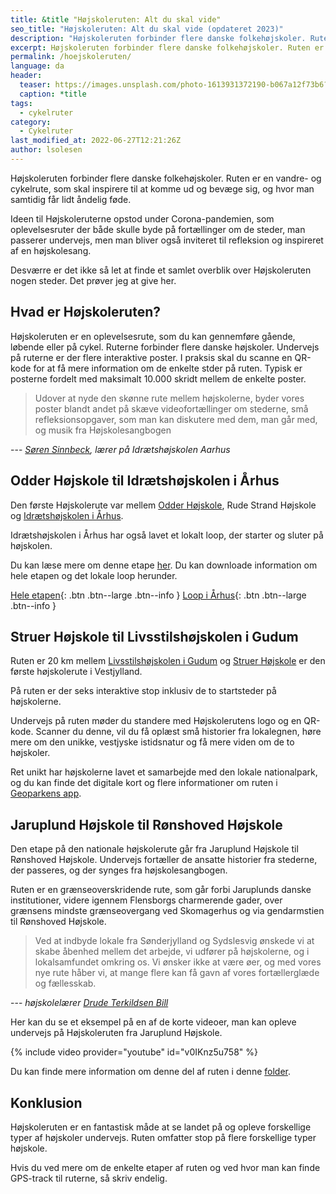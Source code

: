 ```yaml
---
title: &title "Højskoleruten: Alt du skal vide"
seo_title: "Højskoleruten: Alt du skal vide (opdateret 2023)"
description: "Højskoleruten forbinder flere danske folkehøjskoler. Ruten er en vandre- og cykelrute, som skal inspirere til at komme ud og bevæge sig, og hvor man samtidig får lidt åndelig føde."
excerpt: Højskoleruten forbinder flere danske folkehøjskoler. Ruten er en vandre- og cykelrute, som skal inspirere til at komme ud og bevæge sig, og hvor man samtidig får lidt åndelig føde.
permalink: /hoejskoleruten/
language: da
header:
  teaser: https://images.unsplash.com/photo-1613931372190-b067a12f73b6?ixlib=rb-1.2.1&ixid=MnwxMjA3fDB8MHxwaG90by1wYWdlfHx8fGVufDB8fHx8&auto=format&fit=crop&h=300&w=400&q=10
  caption: *title
tags:
  - cykelruter
category:
  - Cykelruter
last_modified_at: 2022-06-27T12:21:26Z
author: lsolesen
---
```


Højskoleruten forbinder flere danske folkehøjskoler. Ruten er en vandre- og cykelrute, som skal inspirere til at komme ud og bevæge sig, og hvor man samtidig får lidt åndelig føde.

Ideen til Højskoleruterne opstod under Corona-pandemien, som oplevelsesruter der både skulle byde på fortællinger om de steder, man passerer undervejs, men man bliver også inviteret til refleksion og inspireret af en højskolesang.

Desværre er det ikke så let at finde et samlet overblik over Højskoleruten nogen steder. Det prøver jeg at give her.

## Hvad er Højskoleruten?

Højskoleruten er en oplevelsesrute, som du kan gennemføre gående, løbende eller på cykel. Ruterne forbinder flere danske højskoler. Undervejs på ruterne er der flere interaktive poster. I praksis skal du scanne en QR-kode for at få mere information om de enkelte stder på ruten. Typisk er posterne fordelt med maksimalt 10.000 skridt mellem de enkelte poster.

> Udover at nyde den skønne rute mellem højskolerne, byder vores poster blandt andet på skæve videofortællinger om stederne, små refleksionsopgaver, som man kan diskutere med dem, man går med, og musik fra Højskolesangbogen

--- <cite>[Søren Sinnbeck](https://www.hojskolerne.dk/nyheder/2021/feb/hoejskoler-skaber-ny-naturskoen-vandrerute), lærer på Idrætshøjskolen Aarhus</cite>

## Odder Højskole til Idrætshøjskolen i Århus

Den første Højskolerute var mellem [Odder Højskole](https://www.odderhojskole.dk/), Rude Strand Højskole og [Idrætshøjskolen i Århus](https://www.ihaarhus.dk/).

Idrætshøjskolen i Århus har også lavet et lokalt loop, der starter og sluter på højskolen.

Du kan læse mere om denne etape [her](https://www.ihaarhus.dk/om-ihaa/hoejskoleruten/). Du kan downloade information om hele etapen og det lokale loop herunder.

[Hele etapen](https://www.ihaarhus.dk/wp-content/uploads/2021/09/Hoejskoleruten-til-hjemmeside.pdf){: .btn .btn--large .btn--info } [Loop i Århus](https://www.ihaarhus.dk/wp-content/uploads/2021/09/Hoejskoleloopet-til-hjemmeside.pdf){: .btn .btn--large .btn--info }

## Struer Højskole til Livsstilshøjskolen i Gudum

Ruten er 20 km mellem [Livsstilshøjskolen i Gudum](https://livsstilshojskolen.dk/article/hoejskoleruten/) og [Struer Højskole](https://struerhojskole.dk/) er den første højskolerute i Vestjylland.

På ruten er der seks interaktive stop inklusiv de to startsteder på højskolerne.

Undervejs på ruten møder du standere med Højskolerutens logo og en QR-kode. Scanner du denne, vil du få oplæst små historier fra lokalegnen, høre mere om den unikke, vestjyske istidsnatur og få mere viden om de to højskoler.

Ret unikt har højskolerne lavet et samarbejde med den lokale nationalpark, og du kan finde det digitale kort og flere informationer om ruten i [Geoparkens app](https://play.google.com/store/apps/details?id=dk.combine.culturerunGeoparkVestjylland&hl=da&gl=US).

## Jaruplund Højskole til Rønshoved Højskole

Den etape på den nationale højskolerute går fra Jaruplund Højskole til Rønshoved Højskole. Undervejs fortæller de ansatte historier fra stederne, der passeres, og der  synges fra højskolesangbogen.

Ruten er en grænseoverskridende rute, som går forbi Jaruplunds danske institutioner, videre igennem Flensborgs charmerende gader, over grænsens mindste grænseovergang ved Skomagerhus og via gendarmstien til Rønshoved Højskole.

> Ved at indbyde lokale fra Sønderjylland og Sydslesvig ønskede vi at skabe åbenhed mellem det arbejde, vi udfører på højskolerne, og i lokalsamfundet omkring os. Vi ønsker ikke at være øer, og med vores nye rute håber vi, at mange flere kan få gavn af vores fortællerglæde og fællesskab.

--- <cite>højskolelærer [Drude Terkildsen Bill](https://www.hojskolerne.dk/nyheder/2021/aug/en-graenseoverskridende-hoejskolerute-fra-jaruplund-hoejskole-til-roenshoved-hoejskole)</cite>

Her kan du se et eksempel på en af de korte videoer, man kan opleve undervejs på Højskoleruten fra Jaruplund Højskole.

{% include video provider="youtube" id="v0IKnz5u758" %}

Du kan finde mere information om denne del af ruten i denne [folder](https://issuu.com/jaruplundhojskole/docs/h_jskoleruten).

## Konklusion

Højskoleruten er en fantastisk måde at se landet på og opleve forskellige typer af højskoler undervejs. Ruten omfatter stop på flere forskellige typer højskole.

Hvis du ved mere om de enkelte etaper af ruten og ved hvor man kan finde GPS-track til ruterne, så skriv endelig.
